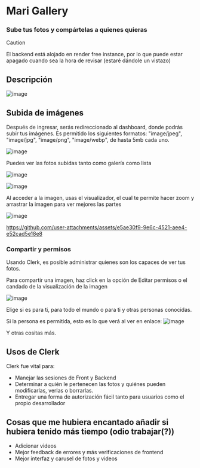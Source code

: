 # Mari Gallery
### Sube tus fotos y compártelas a quienes quieras

> [!CAUTION]
> El backend está alojado en render free instance, por lo que puede estar apagado cuando sea la hora de revisar (estaré dándole un vistazo)


## Descripción

![image](https://github.com/user-attachments/assets/9f903dbf-50fa-4110-9538-891f0df90010)

## Subida de imágenes

Después de ingresar, serás redireccionado al dashboard, donde podrás subir tus imágenes. Es permitido los siguientes formatos: "image/jpeg", "image/jpg", "image/png", "image/webp", de hasta 5mb cada uno.

![image](https://github.com/user-attachments/assets/910419ac-1afd-4373-bd4d-70d681a77e51)

Puedes ver las fotos subidas tanto como galería como lista

![image](https://github.com/user-attachments/assets/00a91e01-3615-42cb-99f0-0f63b8f353db)

![image](https://github.com/user-attachments/assets/ccffbecb-c87a-43d2-82ce-7fa394114d79)

Al acceder a la imagen, usas el visualizador, el cual te permite hacer zoom y arrastrar la imagen para ver mejores las partes

![image](https://github.com/user-attachments/assets/21cdb7bf-57c8-4607-b27f-eb171b5c50bd)

https://github.com/user-attachments/assets/e5ae30f9-9e6c-4521-aee4-e52cad5e18e8

### Compartir y permisos

Usando Clerk, es posible administrar quienes son los capaces de ver tus fotos.

Para compartir una imagen, haz click en la opción de Editar permisos o el candado de la visualización de la imagen

![image](https://github.com/user-attachments/assets/6fd26c2f-93a7-41a7-8302-78339a6c5a3b)

Elige si es para ti, para todo el mundo o para ti y otras personas conocidas.

Si la persona es permitida, esto es lo que verá al ver en enlace:
![image](https://github.com/user-attachments/assets/72d88dc5-5647-4432-a39c-067537c3ecd3)

Y otras cositas más.

## Usos de Clerk

Clerk fue vital para:

 - Manejar las sesiones de Front y Backend
 - Determinar a quién le pertenecen las fotos y quiénes pueden modificarlas, verlas o borrarlas.
 - Entregar una forma de autorización fácil tanto para usuarios como el propio desarrollador

## Cosas que me hubiera encantado añadir si hubiera tenido más tiempo (odio trabajar(?))

 - Adicionar videos
 - Mejor feedback de errores y más verificaciones de frontend
 - Mejor interfaz y carusel de fotos y videos


